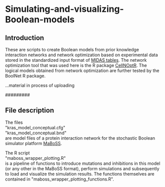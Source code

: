 # Simulating-and-visualizing-Boolean-models

## Introduction

These are scripts to create Boolean models from prior knowledge interaction networks and network optimization based on experimental data stored in the standardized input format of [MIDAS tables](https://academic.oup.com/bioinformatics/article/24/6/840/193440).
The network optimization tool that was used here is the R package [CellNOptR](http://www.cellnopt.org). The logical models obtained from network optimization are further tested by the BoolNet R package.

...material in process of uploading

#########

## File description

The files  
"kras_model_conceptual.cfg"  
"kras_model_conceptual.bnd"  
are model files of a protein interaction network for the stochastic Boolean simulator platform [MaBoSS](http://maboss.curie.fr).

The R script  
"maboss_wrapper_plotting.R"  
is a pipeline of functions to introduce mutations and inhibitions in this model (or any other in the MaBoSS format), perform simulations and subsequently to load and visualize the simulation results.
The functions themselves are contained in "maboss_wrapper_plotting_functions.R".
